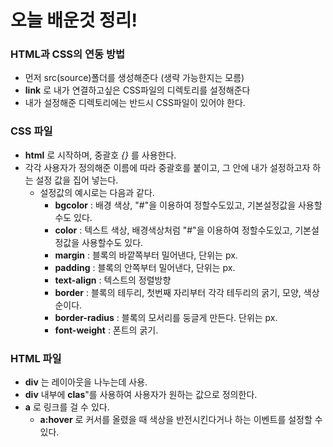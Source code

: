 # 오늘 배운것 정리!

### HTML과 CSS의 연동 방법

- 먼저 src(source)폴더를 생성해준다 (생략 가능한지는 모름)
- **link** 로 내가 연결하고싶은 CSS파일의 디렉토리를 설정해준다
- 내가 설정해준 디렉토리에는 반드시 CSS파일이 있어야 한다.

### CSS 파일

- **html** 로 시작하며, 중괄호 _{}_ 를 사용한다.
- 각각 사용자가 정의해준 이름에 따라 중괄호를 붙이고, 그 안에 내가 설정하고자 하는 설정 값을 집어 넣는다.
  - 설정값의 예시로는 다음과 같다.
    - **bgcolor** : 배경 색상, "#"을 이용하여 정할수도있고, 기본설정값을 사용할수도 있다.
    - **color** : 텍스트 색상, 배경색상처럼 "#"을 이용하여 정할수도있고, 기본설정값을 사용할수도 있다.
    - **margin** : 블록의 바깥쪽부터 밀어낸다, 단위는 px.
    - **padding** : 블록의 안쪽부터 밀어낸다, 단위는 px.
    - **text-align** : 텍스트의 정렬방향
    - **border** : 블록의 테두리, 첫번째 자리부터 각각 테두리의 굵기, 모양, 색상 순이다.
    - **border-radius** : 블록의 모서리를 둥글게 만든다. 단위는 px.
    - **font-weight** : 폰트의 굵기.

### HTML 파일

- **div** 는 레이아웃을 나누는데 사용.
- **div** 내부에 **clas**"를 사용하여 사용자가 원하는 값으로 정의한다.
- **a** 로 링크를 걸 수 있다.
  - **a:hover** 로 커서를 올렸을 때 색상을 반전시킨다거나 하는 이벤트를 설정할 수 있다.
